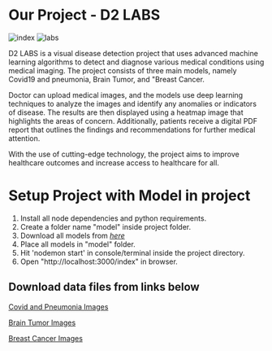 # Our Project - D2 LABS

![index](https://github.com/Aayush481181/Visual-disease-detection/blob/master/img/index.png?raw=true)
![labs](https://github.com/Aayush481181/Visual-disease-detection/blob/master/img/labs.png?raw=true)

D2 LABS is a visual disease detection project that uses advanced machine learning algorithms to detect and diagnose various medical conditions using medical imaging. The project consists of three main models, namely Covid19 and pneumonia, Brain Tumor, and "Breast Cancer.

Doctor can upload medical images, and the models use deep learning techniques to analyze the images and identify any anomalies or indicators of disease. The results are then displayed using a heatmap image that highlights the areas of concern. Additionally, patients receive a digital PDF report that outlines the findings and recommendations for further medical attention.

With the use of cutting-edge technology, the project aims to improve healthcare outcomes and increase access to healthcare for all.

# Setup Project with Model in project

1. Install all node dependencies and python requirements.
2. Create a folder name "model" inside project folder.
3. Download all models from _[here](https://1drv.ms/u/s!AvwhnJHWc75_sjJdWqEoT3e1uyIb?e=dK6rOB)_
4. Place all models in "model" folder.
5. Hit 'nodemon start' in console/terminal inside the project directory.
6. Open "http://localhost:3000/index" in browser.

## Download data files from links below

[Covid and Pneumonia Images](https://drive.google.com/drive/folders/1hQ5ihPKGIdbe8qNwKIwtmlj1yytZiiNE)

[Brain Tumor Images](https://github.com/sartajbhuvaji/brain-tumor-classification-dataset)

[Breast Cancer Images](https://1drv.ms/f/s!AvwhnJHWc75_sjdq0aAs4TLt-QmM?e=EURe7I)
